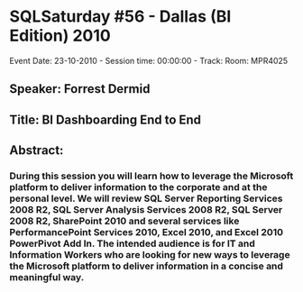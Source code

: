 # SQLSaturday #56 - Dallas (BI Edition) 2010
Event Date: 23-10-2010 - Session time: 00:00:00 - Track: Room: MPR4025
## Speaker: Forrest Dermid
## Title: BI Dashboarding End to End
## Abstract:
### During this session you will learn how to leverage the Microsoft platform to deliver information to the corporate and at the personal level.  We will review SQL Server Reporting Services 2008 R2, SQL Server Analysis Services 2008 R2, SQL Server 2008 R2, SharePoint 2010 and several services like PerformancePoint Services 2010, Excel 2010, and Excel 2010 PowerPivot Add In.  The intended audience is for IT and Information Workers who are looking for new ways to leverage the Microsoft platform to deliver information in a concise and meaningful way. 
